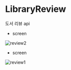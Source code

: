 # LibraryReview
도서 리뷰 api

- screen<list>
  
![review2](https://user-images.githubusercontent.com/86955873/215418963-8adaeab8-1c21-4af6-aef5-e3d9568e0afb.PNG)


- screen<book>
  
![review1](https://user-images.githubusercontent.com/86955873/215418972-1f33d106-747a-42b4-85f5-f421441f6242.PNG)
